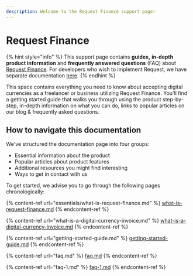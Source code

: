 ```yaml
---
description: Welcome to the Request Finance support page!
---
```


# Request Finance

{% hint style="info" %}
This support page contains **guides,** **in-depth product information** and **frequently answered questions** (FAQ) about [Request Finance](https://app.request.finance/). For developers who wish to implement Request, we have separate documentation [here](https://docs.request.finance/).
{% endhint %}

This space contains everything you need to know about accepting digital currencies as a freelancer or business utilizing Request Finance. You'll find a getting started guide that walks you through using the product step-by-step, in-depth information on what you can do, links to popular articles on our blog & frequently asked questions.

## How to navigate this documentation

We've structured the documentation page into four groups:

* Essential information about the product
* Popular articles about product features
* Additional resources you might find interesting
* Ways to get in contact with us

To get started, we advise you to go through the following pages chronologically:

{% content-ref url="essentials/what-is-request-finance.md" %}
[what-is-request-finance.md](essentials/what-is-request-finance.md)
{% endcontent-ref %}

{% content-ref url="what-is-a-digital-currency-invoice.md" %}
[what-is-a-digital-currency-invoice.md](what-is-a-digital-currency-invoice.md)
{% endcontent-ref %}

{% content-ref url="getting-started-guide.md" %}
[getting-started-guide.md](getting-started-guide.md)
{% endcontent-ref %}

{% content-ref url="faq.md" %}
[faq.md](faq.md)
{% endcontent-ref %}

{% content-ref url="faq-1.md" %}
[faq-1.md](faq-1.md)
{% endcontent-ref %}
